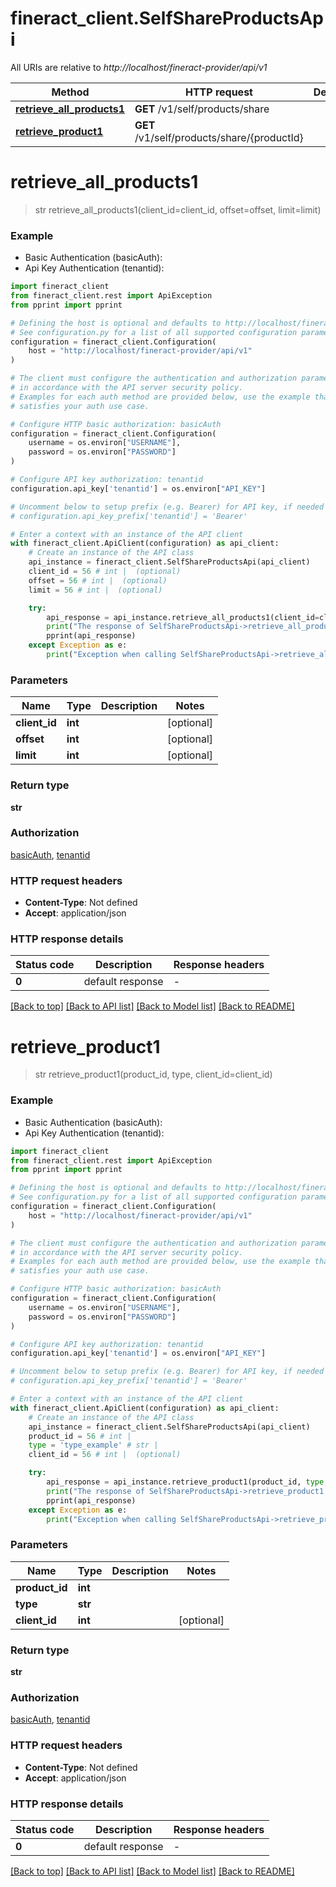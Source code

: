 # fineract_client.SelfShareProductsApi

All URIs are relative to *http://localhost/fineract-provider/api/v1*

Method | HTTP request | Description
------------- | ------------- | -------------
[**retrieve_all_products1**](SelfShareProductsApi.md#retrieve_all_products1) | **GET** /v1/self/products/share | 
[**retrieve_product1**](SelfShareProductsApi.md#retrieve_product1) | **GET** /v1/self/products/share/{productId} | 


# **retrieve_all_products1**
> str retrieve_all_products1(client_id=client_id, offset=offset, limit=limit)

### Example

* Basic Authentication (basicAuth):
* Api Key Authentication (tenantid):

```python
import fineract_client
from fineract_client.rest import ApiException
from pprint import pprint

# Defining the host is optional and defaults to http://localhost/fineract-provider/api/v1
# See configuration.py for a list of all supported configuration parameters.
configuration = fineract_client.Configuration(
    host = "http://localhost/fineract-provider/api/v1"
)

# The client must configure the authentication and authorization parameters
# in accordance with the API server security policy.
# Examples for each auth method are provided below, use the example that
# satisfies your auth use case.

# Configure HTTP basic authorization: basicAuth
configuration = fineract_client.Configuration(
    username = os.environ["USERNAME"],
    password = os.environ["PASSWORD"]
)

# Configure API key authorization: tenantid
configuration.api_key['tenantid'] = os.environ["API_KEY"]

# Uncomment below to setup prefix (e.g. Bearer) for API key, if needed
# configuration.api_key_prefix['tenantid'] = 'Bearer'

# Enter a context with an instance of the API client
with fineract_client.ApiClient(configuration) as api_client:
    # Create an instance of the API class
    api_instance = fineract_client.SelfShareProductsApi(api_client)
    client_id = 56 # int |  (optional)
    offset = 56 # int |  (optional)
    limit = 56 # int |  (optional)

    try:
        api_response = api_instance.retrieve_all_products1(client_id=client_id, offset=offset, limit=limit)
        print("The response of SelfShareProductsApi->retrieve_all_products1:\n")
        pprint(api_response)
    except Exception as e:
        print("Exception when calling SelfShareProductsApi->retrieve_all_products1: %s\n" % e)
```



### Parameters


Name | Type | Description  | Notes
------------- | ------------- | ------------- | -------------
 **client_id** | **int**|  | [optional] 
 **offset** | **int**|  | [optional] 
 **limit** | **int**|  | [optional] 

### Return type

**str**

### Authorization

[basicAuth](../README.md#basicAuth), [tenantid](../README.md#tenantid)

### HTTP request headers

 - **Content-Type**: Not defined
 - **Accept**: application/json

### HTTP response details

| Status code | Description | Response headers |
|-------------|-------------|------------------|
**0** | default response |  -  |

[[Back to top]](#) [[Back to API list]](../README.md#documentation-for-api-endpoints) [[Back to Model list]](../README.md#documentation-for-models) [[Back to README]](../README.md)

# **retrieve_product1**
> str retrieve_product1(product_id, type, client_id=client_id)

### Example

* Basic Authentication (basicAuth):
* Api Key Authentication (tenantid):

```python
import fineract_client
from fineract_client.rest import ApiException
from pprint import pprint

# Defining the host is optional and defaults to http://localhost/fineract-provider/api/v1
# See configuration.py for a list of all supported configuration parameters.
configuration = fineract_client.Configuration(
    host = "http://localhost/fineract-provider/api/v1"
)

# The client must configure the authentication and authorization parameters
# in accordance with the API server security policy.
# Examples for each auth method are provided below, use the example that
# satisfies your auth use case.

# Configure HTTP basic authorization: basicAuth
configuration = fineract_client.Configuration(
    username = os.environ["USERNAME"],
    password = os.environ["PASSWORD"]
)

# Configure API key authorization: tenantid
configuration.api_key['tenantid'] = os.environ["API_KEY"]

# Uncomment below to setup prefix (e.g. Bearer) for API key, if needed
# configuration.api_key_prefix['tenantid'] = 'Bearer'

# Enter a context with an instance of the API client
with fineract_client.ApiClient(configuration) as api_client:
    # Create an instance of the API class
    api_instance = fineract_client.SelfShareProductsApi(api_client)
    product_id = 56 # int | 
    type = 'type_example' # str | 
    client_id = 56 # int |  (optional)

    try:
        api_response = api_instance.retrieve_product1(product_id, type, client_id=client_id)
        print("The response of SelfShareProductsApi->retrieve_product1:\n")
        pprint(api_response)
    except Exception as e:
        print("Exception when calling SelfShareProductsApi->retrieve_product1: %s\n" % e)
```



### Parameters


Name | Type | Description  | Notes
------------- | ------------- | ------------- | -------------
 **product_id** | **int**|  | 
 **type** | **str**|  | 
 **client_id** | **int**|  | [optional] 

### Return type

**str**

### Authorization

[basicAuth](../README.md#basicAuth), [tenantid](../README.md#tenantid)

### HTTP request headers

 - **Content-Type**: Not defined
 - **Accept**: application/json

### HTTP response details

| Status code | Description | Response headers |
|-------------|-------------|------------------|
**0** | default response |  -  |

[[Back to top]](#) [[Back to API list]](../README.md#documentation-for-api-endpoints) [[Back to Model list]](../README.md#documentation-for-models) [[Back to README]](../README.md)

